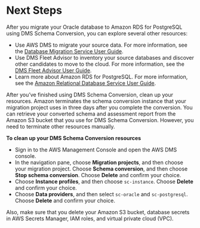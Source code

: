 # Next Steps<a name="schema-conversion-oracle-postgresql-next-steps"></a>

After you migrate your Oracle database to Amazon RDS for PostgreSQL using DMS Schema Conversion, you can explore several other resources:
+ Use AWS DMS to migrate your source data\. For more information, see the [Database Migration Service User Guide](https://docs.aws.amazon.com/dms/latest/userguide/Welcome.html)\.
+ Use DMS Fleet Advisor to inventory your source databases and discover other candidates to move to the cloud\. For more information, see the [DMS Fleet Advisor User Guide](https://docs.aws.amazon.com/dms/latest/userguide/CHAP_FleetAdvisor.html)\.
+ Learn more about Amazon RDS for PostgreSQL\. For more information, see the [Amazon Relational Database Service User Guide](https://docs.aws.amazon.com/AmazonRDS/latest/UserGuide/Welcome.html)\.

After you’ve finished using DMS Schema Conversion, clean up your resources\. Amazon terminates the schema conversion instance that your migration project uses in three days after you complete the conversion\. You can retrieve your converted schema and assessment report from the Amazon S3 bucket that you use for DMS Schema Conversion\. However, you need to terminate other resources manually\.

 **To clean up your DMS Schema Conversion resources** 
+ Sign in to the AWS Management Console and open the AWS DMS console\.
+ In the navigation pane, choose **Migration projects**, and then choose your migration project\. Choose **Schema conversion**, and then choose **Stop schema conversion**\. Choose **Delete** and confirm your choice\.
+ Choose **Instance profiles**, and then choose `sc-instance`\. Choose **Delete** and confirm your choice\.
+ Choose **Data providers**, and then select `sc-oracle` and `sc-postgresql`\. Choose **Delete** and confirm your choice\.

Also, make sure that you delete your Amazon S3 bucket, database secrets in AWS Secrets Manager, IAM roles, and virtual private cloud \(VPC\)\.